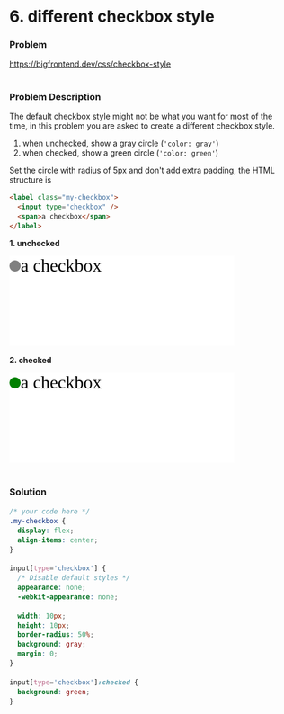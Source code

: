 # 6. different checkbox style

### Problem

https://bigfrontend.dev/css/checkbox-style

#

### Problem Description

The default checkbox style might not be what you want for most of the time, in this problem you are asked to create a different checkbox style.

1. when unchecked, show a gray circle (`'color: gray'`)
2. when checked, show a green circle (`'color: green'`)

Set the circle with radius of 5px and don't add extra padding, the HTML structure is

```html
<label class="my-checkbox">
  <input type="checkbox" />
  <span>a checkbox</span>
</label>
```

**1. unchecked**

<kbd>![result 1](result-1.png)</kbd>

**2. checked**

<kbd>![result 2](result-2.png)</kbd>

#

### Solution

```css
/* your code here */
.my-checkbox {
  display: flex;
  align-items: center;
}

input[type='checkbox'] {
  /* Disable default styles */
  appearance: none;
  -webkit-appearance: none;

  width: 10px;
  height: 10px;
  border-radius: 50%;
  background: gray;
  margin: 0;
}

input[type='checkbox']:checked {
  background: green;
}
```
